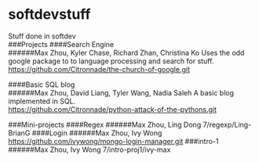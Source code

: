 softdevstuff
============

Stuff done in softdev<br>
###Projects
####Search Engine<br>
######Max Zhou, Kyler Chase, Richard Zhan, Christina Ko
Uses the odd google package to to language processing and search for stuff.<br>
https://github.com/Citronnade/the-church-of-google.git

####Basic SQL blog <br>
######Max Zhou, David Liang, Tyler Wang, Nadia Saleh
A basic blog implemented in SQL.<br>
https://github.com/Citronnade/python-attack-of-the-pythons.git

###Mini-projects
####Regex
######Max Zhou, Ling Dong
7/regexp/Ling-BrianG
####Login
######Max Zhou, Ivy Wong
https://github.com/ivywong/mongo-login-manager.git
###intro-1
######Max Zhou, Ivy Wong
7/intro-proj1/ivy-max

